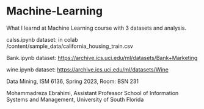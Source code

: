 # Machine-Learning
What I learnd at Machine Learning course with 3 datasets and analysis.

calss.ipynb dataset: in colab /content/sample_data/california_housing_train.csv

Bank.ipynb dataset: <https://archive.ics.uci.edu/ml/datasets/Bank+Marketing>

wine.ipynb dataset: <https://archive.ics.uci.edu/ml/datasets/Wine>

Data Mining, ISM 6136, Spring 2023, Room: BSN 231

Mohammadreza Ebrahimi, Assistant Professor
School of Information Systems and Management, University of South Florida
